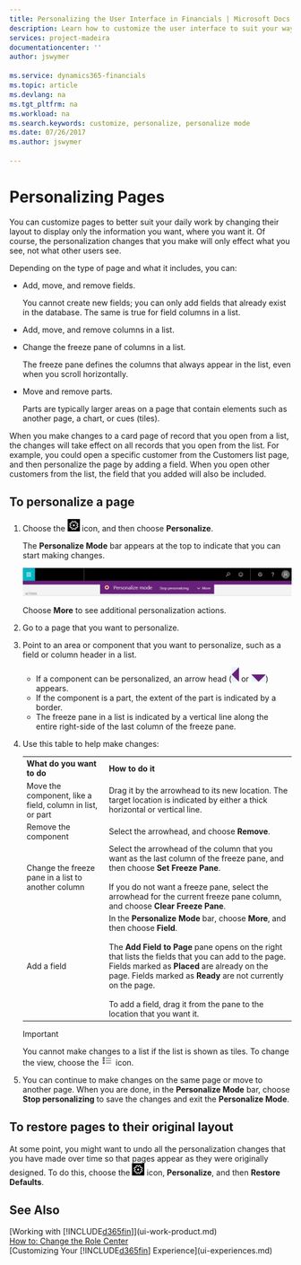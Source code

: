 ```yaml
---
title: Personalizing the User Interface in Financials | Microsoft Docs
description: Learn how to customize the user interface to suit your way of working.
services: project-madeira
documentationcenter: ''
author: jswymer

ms.service: dynamics365-financials
ms.topic: article
ms.devlang: na
ms.tgt_pltfrm: na
ms.workload: na
ms.search.keywords: customize, personalize, personalize mode
ms.date: 07/26/2017
ms.author: jswymer

---
```

# Personalizing Pages
<!--NAV in the Web client-->
You can customize pages to better suit your daily work by changing their layout to display only the information you want, where you want it. Of course, the personalization changes that you make will only effect what you see, not what other users see. 

Depending on the type of page and what it includes, you can:

-   Add, move, and remove fields.

    You cannot create new fields; you can only add fields that already exist in the database. The same is true for field columns in a list.
-   Add, move, and remove columns in a list.
-   Change the freeze pane of columns in a list. 

    The freeze pane defines the columns that always appear in the list, even when you scroll horizontally.
-   Move and remove parts.

    Parts are typically larger areas on a page that contain elements such as another page, a chart, or cues (tiles).  

When you make changes to a card page of record that you open from a list, the changes will take effect on all records that you open from the list. For example, you could open a specific customer from the Customers list page, and then personalize the page by adding a field. When you open other customers from the list, the field that you added will also be included.  

## To personalize a page

1. Choose the ![Settings](media/ui-experience/settings_icon_small.png "Settings icon for role center") icon, and then choose **Personalize**.

    The **Personalize Mode** bar appears at the top to indicate that you can start making changes. 

    ![Personalize mode](media/ui_personalize_mode.png "Personalize mode")

    Choose **More** to see additional personalization actions.

2.  Go to a page that you want to personalize.

3.  Point to an area or component that you want to personalize, such as a field or column header in a list.

    -   If a component can be personalized, an arrow head (![Personalization indicator arrow left](media/ui_personalize_arrow_left.png "Personalization indicator arrow left") or ![Personalization indicator arrow down](media/ui_personalize_arrow_down.png "Personalization indicator arrow down")) appears.
    -   If the component is a part, the extent of the part is indicated by a border. 
    -   The freeze pane in a list is indicated by a vertical line along the entire right-side of the last column of the freeze pane.

4.  Use this table to help make changes:
        <table>
        <tr><th>What do you want to do</td><th>How to do it</th></tr>
        <tr><td>Move the component, like a field, column in list, or part</td><td> Drag it by the arrowhead to its new location. The target location is indicated by either a thick horizontal or vertical line.</td></tr>
        <tr><td>Remove the component</td><td>Select the arrowhead, and choose <b>Remove</b>.</td></tr>
        <tr><td>Change the freeze pane in a list to another column</td><td>Select the arrowhead of the column that you want as the last column of the freeze pane, and then choose <b>Set Freeze Pane</b>.<br /></br>If you do not want a freeze pane, select the arrowhead for the current freeze pane column, and choose <b>Clear Freeze Pane</b>.</td></tr>
        <tr><td>Add a field</td><td>In the <b>Personalize Mode</b> bar, choose <b>More</b>, and then choose <b>Field</b>.<br /></br>The <b>Add Field to Page</b> pane opens on the right that lists the fields that you can add to the page. Fields marked as <b>Placed</b> are already on the page. Fields marked as <b>Ready</b> are not currently on the page.<br /></br>To add a field, drag it from the pane to the location that you want it.</td></tr>
        </table>
    
    > [!IMPORTANT]  
    >   You cannot make changes to a list if the list is shown as tiles. To change the view, choose the ![Show as list](media/ui_show_as_list_icon.png "Show as list arrow left") icon.
   

5.  You can continue to make changes on the same page or move to another page. When you are done, in the **Personalize Mode** bar, choose **Stop personalizing** to save the changes and exit the **Personalize Mode**. 

## To restore pages to their original layout
At some point, you might want to undo all the personalization changes that you have made over time so that pages appear as they were originally designed. To do this, choose the ![Settings](media/ui-experience/settings_icon_small.png "Settings icon for role center") icon, **Personalize**, and then **Restore Defaults**.  

## See Also
[Working with [!INCLUDE[d365fin](includes/d365fin_md.md)]](ui-work-product.md)  
[How to: Change the Role Center](change-role.md)  
[Customizing Your [!INCLUDE[d365fin](includes/d365fin_md.md)] Experience](ui-experiences.md)  
